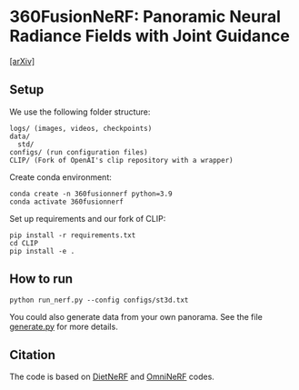 # 360FusionNeRF: Panoramic Neural Radiance Fields with Joint Guidance

[[arXiv]](https://arxiv.org/abs/2209.14265)

## Setup

We use the following folder structure:
```
logs/ (images, videos, checkpoints)
data/
  std/
configs/ (run configuration files)
CLIP/ (Fork of OpenAI's clip repository with a wrapper)
```

Create conda environment:
```
conda create -n 360fusionnerf python=3.9
conda activate 360fusionnerf
```

Set up requirements and our fork of CLIP:
```
pip install -r requirements.txt
cd CLIP
pip install -e .
```

## How to run
```
python run_nerf.py --config configs/st3d.txt
```

You could also generate data from your own panorama.
See the file [generate.py](https://github.com/MetaSLAM/360FusionNeRF/tree/main/generate_data/generate.py) for more details.

## Citation

The code is based on [DietNeRF](https://github.com/ajayjain/DietNeRF) and [OmniNeRF](https://github.com/cyhsu14/OmniNeRF) codes.
